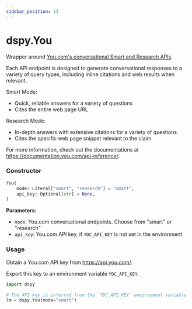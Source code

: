 ```yaml
---
sidebar_position: 13
---
```


# dspy.You
Wrapper around [You.com's conversational Smart and Research APIs](https://documentation.you.com/api-reference/).

Each API endpoint is designed to generate conversational
responses to a variety of query types, including inline citations
and web results when relevant.

Smart Mode:
- Quick, reliable answers for a variety of questions
- Cites the entire web page URL

Research Mode:
- In-depth answers with extensive citations for a variety of questions
- Cites the specific web page snippet relevant to the claim

For more information, check out the documentations at
https://documentation.you.com/api-reference/.


### Constructor
```python
You(
    mode: Literal["smart", "research"] = "smart",
    api_key: Optional[str] = None,
)
```

**Parameters:**
- `mode`: You.com conversational endpoints. Choose from "smart" or "research"
- `api_key`: You.com API key, if `YDC_API_KEY` is not set in the environment

### Usage
Obtain a You.com API key from https://api.you.com/.

Export this key to an environment variable `YDC_API_KEY`.

```python
import dspy

# The API key is inferred from the `YDC_API_KEY` environment variable
lm = dspy.You(mode="smart")
```
